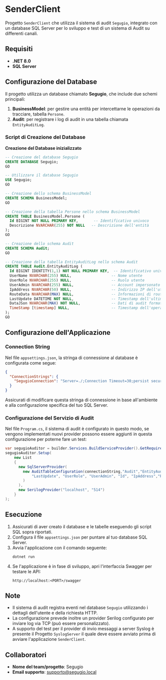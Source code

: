 # SenderClient

Progetto `SenderClient` che utilizza il sistema di audit `Segugio`, integrato con un database SQL Server per lo sviluppo e test di un sistema di Audit su differenti canali.

## Requisiti

- **.NET 8.0**
- **SQL Server**

## Configurazione del Database

Il progetto utilizza un database chiamato **Segugio**, che include due schemi principali:

1. **BusinessModel**: per gestire una entità per intercettarne le operazioni da tracciare, tabella `Persone`.
2. **Audit**: per registrare i log di audit in una tabella chiamata `EntityAuditLog`.

### Script di Creazione del Database

**Creazione del Database inizializzato**

```sql
-- Creazione del database Segugio
CREATE DATABASE Segugio;
GO

-- Utilizzare il database Segugio
USE Segugio;
GO

-- Creazione dello schema BusinessModel
CREATE SCHEMA BusinessModel;
GO

-- Creazione della tabella Persone nello schema BusinessModel
CREATE TABLE BusinessModel.Persone (
  Id BIGINT NOT NULL PRIMARY KEY,       -- Identificativo univoco
  Descrizione NVARCHAR(255) NOT NULL   -- Descrizione dell'entità
);
GO

-- Creazione dello schema Audit
CREATE SCHEMA Audit;
GO

-- Creazione della tabella EntityAuditLog nello schema Audit
CREATE TABLE Audit.EntityAuditLog (
  Id BIGINT IDENTITY(1,1) NOT NULL PRIMARY KEY,  -- Identificativo univoco del log
  UserName NVARCHAR(255) NULL,                  -- Nome utente
  UserRole NVARCHAR(255) NULL,                  -- Ruolo utente
  UserAdmin NVARCHAR(255) NULL,                 -- Account impersonato (amministratore)
  IpAddress NVARCHAR(50) NULL,                  -- Indirizzo IP dell'utente
  RouteData NVARCHAR(MAX) NULL,                 -- Informazioni di routing HTTP
  LastUpdate DATETIME NOT NULL,                 -- Timestamp dell'ultima modifica
  DataJSon NVARCHAR(MAX) NOT NULL,              -- Dati di audit formattati in JSON
  TimeStamp [timestamp] NULL,                   -- Timestamp dell'operazione  
);
GO
```

## Configurazione dell'Applicazione

### Connection String

Nel file `appsettings.json`, la stringa di connessione al database è configurata come segue:

```json
{
  "ConnectionStrings": {
    "SegugioConnection": "Server=./;Connection Timeout=30;persist security info=True;TrustServerCertificate=True;Integrated Security=SSPI;Initial Catalog=Segugio;"
  }
}
```

Assicurati di modificare questa stringa di connessione in base all'ambiente e alla configurazione specifica del tuo SQL Server.

### Configurazione del Servizio di Audit

Nel file `Program.cs`, il sistema di audit è configurato in questo modo, se vengono implementati nuovi provider possono essere aggiunti in questa configurazione per poterne fare un test:

```csharp
var segugioAuditor = builder.Services.BuildServiceProvider().GetRequiredService();
segugioAuditor.Setup(
    new List  
    {
      new SqlServerProvider(
        new AuditTableConfiguration(connectionString,"Audit","EntityAuditLog","UserName","DataJSon", 
            "LastUpdate", "UserRole", "UserAdmin", "Id", "IpAddress","RouteData"
        )
      ),
      new SerilogProvider("localhost", "514")
    }
);
```

## Esecuzione

1. Assicurati di aver creato il database e le tabelle eseguendo gli script SQL sopra riportati.
2. Configura il file `appsettings.json` per puntare al tuo database SQL Server.
3. Avvia l'applicazione con il comando seguente:
   ```bash
   dotnet run
   ```
4. Se l'applicazione è in fase di sviluppo, apri l'interfaccia Swagger per testare le API:
   ```
   http://localhost:<PORT>/swagger
   ```

## Note

- Il sistema di audit registra eventi nel database `Segugio` utilizzando i dettagli dell'utente e della richiesta HTTP.
- La configurazione prevede inoltre un provider Serilog configurato per inviare log via TCP (può essere personalizzato).
- A supporto del test per il provider di invio messaggi a server Syslog è presente il Progetto `SyslogServer` il quale deve essere avviato prima di avviare l'applicazione `SenderClient`.

## Collaboratori

- **Nome del team/progetto**: Segugio
- **Email supporto**: supporto@segugio.local
